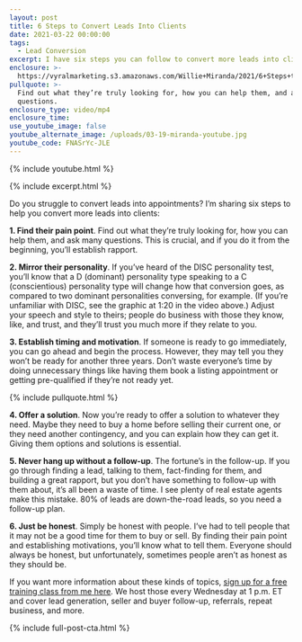 ```yaml
---
layout: post
title: 6 Steps to Convert Leads Into Clients
date: 2021-03-22 00:00:00
tags:
  - Lead Conversion
excerpt: I have six steps you can follow to convert more leads into clients.
enclosure: >-
  https://vyralmarketing.s3.amazonaws.com/Willie+Miranda/2021/6+Steps+to+Convert+Leads+Into+Clients.mp4
pullquote: >-
  Find out what they’re truly looking for, how you can help them, and ask many
  questions.
enclosure_type: video/mp4
enclosure_time:
use_youtube_image: false
youtube_alternate_image: /uploads/03-19-miranda-youtube.jpg
youtube_code: FNASrYc-JLE
---
```

{% include youtube.html %}

{% include excerpt.html %}

Do you struggle to convert leads into appointments? I’m sharing six steps to help you convert more leads into clients:

**1\. Find their pain point**. Find out what they’re truly looking for, how you can help them, and ask many questions. This is crucial, and if you do it from the beginning, you’ll establish rapport.

**2\. Mirror their personality**. If you’ve heard of the DISC personality test, you’ll know that a D (dominant) personality type speaking to a C (conscientious) personality type will change how that conversion goes, as compared to two dominant personalities conversing, for example. (If you’re unfamiliar with DISC, see the graphic at 1:20 in the video above.) Adjust your speech and style to theirs; people do business with those they know, like, and trust, and they’ll trust you much more if they relate to you.

**3\. Establish timing and motivation**. If someone is ready to go immediately, you can go ahead and begin the process. However, they may tell you they won’t be ready for another three years. Don’t waste everyone’s time by doing unnecessary things like having them book a listing appointment or getting pre-qualified if they’re not ready yet.

{% include pullquote.html %}

**4\. Offer a solution**. Now you’re ready to offer a solution to whatever they need. Maybe they need to buy a home before selling their current one, or they need another contingency, and you can explain how they can get it. Giving them options and solutions is essential.

**5\. Never hang up without a follow-up**. The fortune’s in the follow-up. If you go through finding a lead, talking to them, fact-finding for them, and building a great rapport, but you don’t have something to follow-up with them about, it’s all been a waste of time. I see plenty of real estate agents make this mistake. 80% of leads are down-the-road leads, so you need a follow-up plan.

**6\. Just be honest**. Simply be honest with people. I’ve had to tell people that it may not be a good time for them to buy or sell. By finding their pain point and establishing motivations, you’ll know what to tell them. Everyone should always be honest, but unfortunately, sometimes people aren’t as honest as they should be.

If you want more information about these kinds of topics, <u><a target="_blank" rel="noopener" href="https://register.gotowebinar.com/register/7774288690895853068">sign up for a free training class from me here</a></u>. We host those every Wednesday at 1 p.m. ET and cover lead generation, seller and buyer follow-up, referrals, repeat business, and more.

{% include full-post-cta.html %}
